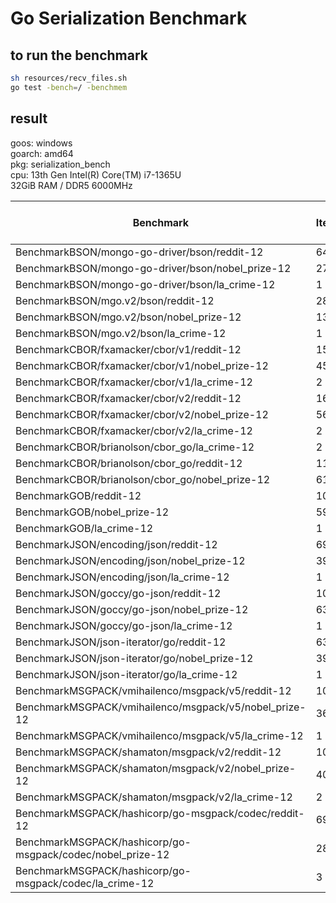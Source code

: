 # Go Serialization Benchmark
## to run the benchmark
```bash
sh resources/recv_files.sh
go test -bench=/ -benchmem
```
## result
goos: windows\
goarch: amd64\
pkg: serialization_bench\
cpu: 13th Gen Intel(R) Core(TM) i7-1365U\
32GiB RAM / DDR5 6000MHz


| Benchmark                                                  | Iterations | Time per Iteration (ns/op) | MB/s    | Memory (B/op) | Memory Allocations (allocs/op) |
|------------------------------------------------------------|------------|----------------------------|---------|---------------|--------------------------------|
| BenchmarkBSON/mongo-go-driver/bson/reddit-12               | 6404       | 225152                     | 567.80  | 131072        | 1                              |
| BenchmarkBSON/mongo-go-driver/bson/nobel_prize-12          | 2788       | 422061                     | 615.04  | 262665        | 1                              |
| BenchmarkBSON/mongo-go-driver/bson/la_crime-12             | 1          | 2036393900                 | 238.60  | 3907352032    | 756                            |
| BenchmarkBSON/mgo.v2/bson/reddit-12                        | 2817       | 377947                     | 338.91  | 879768        | 4636                           |
| BenchmarkBSON/mgo.v2/bson/nobel_prize-12                   | 1396       | 909106                     | 285.81  | 1864144       | 15697                          |
| BenchmarkBSON/mgo.v2/bson/la_crime-12                      | 1          | 1660805800                 | 292.56  | 3115667272    | 5659841                        |
| BenchmarkCBOR/fxamacker/cbor/v1/reddit-12                  | 15442      | 84748                      | 1414.86 | 122931        | 1                              |
| BenchmarkCBOR/fxamacker/cbor/v1/nobel_prize-12             | 4581       | 232222                     | 848.91  | 204914        | 1                              |
| BenchmarkCBOR/fxamacker/cbor/v1/la_crime-12                | 2          | 947324000                  | 299.86  | 1357546176    | 20                             |
| BenchmarkCBOR/fxamacker/cbor/v2/reddit-12                  | 16172      | 80839                      | 1483.27 | 122928        | 1                              |
| BenchmarkCBOR/fxamacker/cbor/v2/nobel_prize-12             | 5655       | 196829                     | 1001.56 | 204893        | 1                              |
| BenchmarkCBOR/fxamacker/cbor/v2/la_crime-12                | 2          | 807073850                  | 358.24  | 825999204     | 13                             |
| BenchmarkCBOR/brianolson/cbor_go/la_crime-12               | 2          | 684547250                  | 422.36  | 402740616     | 6925                           |
| BenchmarkCBOR/brianolson/cbor_go/reddit-12                 | 1172       | 959486                     | 125.87  | 184991        | 14909                          |
| BenchmarkCBOR/brianolson/cbor_go/nobel_prize-12            | 615        | 1863240                    | 112.49  | 444436        | 30725                          |
| BenchmarkGOB/reddit-12                                     | 10000      | 121022                     | 844.18  | 353030        | 353                            |
| BenchmarkGOB/nobel_prize-12                                | 5900       | 205916                     | 726.95  | 686778        | 59                             |
| BenchmarkGOB/la_crime-12                                   | 1          | 4426046800                 | 117.04  | 3858184344    | 6303010                        |
| BenchmarkJSON/encoding/json/reddit-12                      | 6934       | 156260                     | 947.92  | 155736        | 1                              |
| BenchmarkJSON/encoding/json/nobel_prize-12                 | 3978       | 279944                     | 812.23  | 229508        | 1                              |
| BenchmarkJSON/encoding/json/la_crime-12                    | 1          | 1167538400                 | 302.39  | 1426807656    | 62                             |
| BenchmarkJSON/goccy/go-json/reddit-12                      | 10000      | 111832                     | 1324.51 | 155718        | 1                              |
| BenchmarkJSON/goccy/go-json/nobel_prize-12                 | 6308       | 183668                     | 1237.99 | 229564        | 1                              |
| BenchmarkJSON/goccy/go-json/la_crime-12                    | 1          | 1257940400                 | 280.66  | 3686410992    | 3592                           |
| BenchmarkJSON/json-iterator/go/reddit-12                   | 6320       | 169249                     | 875.17  | 155764        | 2                              |
| BenchmarkJSON/json-iterator/go/nobel_prize-12              | 3979       | 291109                     | 781.08  | 229682        | 2                              |
| BenchmarkJSON/json-iterator/go/la_crime-12                 | 1          | 1073675000                 | 328.83  | 2233012168    | 5075                           |
| BenchmarkMSGPACK/vmihailenco/msgpack/v5/reddit-12          | 10000      | 129238                     | 908.15  | 262728        | 38                             |
| BenchmarkMSGPACK/vmihailenco/msgpack/v5/nobel_prize-12     | 3698       | 351824                     | 595.69  | 524272        | 14                             |
| BenchmarkMSGPACK/vmihailenco/msgpack/v5/la_crime-12        | 1          | 1268595400                 | 228.21  | 805358824     | 856                            |
| BenchmarkMSGPACK/shamaton/msgpack/v2/reddit-12             | 10402      | 126636                     | 926.81  | 137688        | 749                            |
| BenchmarkMSGPACK/shamaton/msgpack/v2/nobel_prize-12        | 4034       | 295974                     | 708.10  | 267776        | 3112                           |
| BenchmarkMSGPACK/shamaton/msgpack/v2/la_crime-12           | 2          | 821951000                  | 352.22  | 330005832     | 1687224                        |
| BenchmarkMSGPACK/hashicorp/go-msgpack/codec/reddit-12      | 6927       | 166453                     | 707.20  | 156637        | 796                            |
| BenchmarkMSGPACK/hashicorp/go-msgpack/codec/nobel_prize-12 | 2866       | 389409                     | 540.93  | 316318        | 3360                           |
| BenchmarkMSGPACK/hashicorp/go-msgpack/codec/la_crime-12    | 3          | 437928067                  | 666.32  | 378232368     | 844742                         |